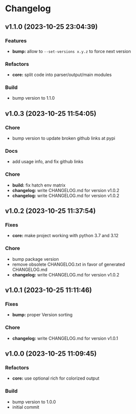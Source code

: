 # Changelog

## v1.1.0 (2023-10-25 23:04:39)

### Features

* **bump:** allow to `--set-versions x.y.z` to force next version

### Refactors

* **core:** split code into parser/output/main modules

### Build

* bump version to 1.1.0


## v1.0.3 (2023-10-25 11:54:05)

### Chore

* bump version to update broken github links at pypi

### Docs

* add usage info, and fix github links

### Chore

* **build:** fix hatch env matrix
* **changelog:** write CHANGELOG.md for version v1.0.2
* **changelog:** write CHANGELOG.md for version v1.0.2


## v1.0.2 (2023-10-25 11:37:54)

### Fixes

* **core:** make project working with python 3.7 and 3.12

### Chore

* bump package version
* remove obsolete CHANGELOG.txt in favor of generated CHANGELOG.md
* **changelog:** write CHANGELOG.md for version v1.0.2


## v1.0.1 (2023-10-25 11:11:46)

### Fixes

* **bump:** proper Version sorting

### Chore

* **changelog:** write CHANGELOG.md for version v1.0.1


## v1.0.0 (2023-10-25 11:09:45)

### Refactors

* **core:** use optional rich for colorized output

### Build

* bump version to 1.0.0
* initial commit


